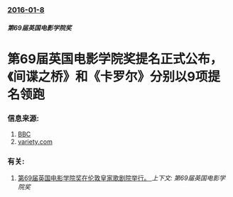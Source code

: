 ### [2016-01-8](/news/2016/01/8/index.md)

##### 第69届英国电影学院奖
# 第69届英国电影学院奖提名正式公布，《间谍之桥》和《卡罗尔》分别以9项提名领跑 




### 信息来源:

1. [BBC](http://www.bbc.com/news/entertainment-arts-35260399)
2. [variety.com](http://variety.com/2015/film/awards/bafta-reveals-key-dates-for-film-awards-to-be-held-in-2016-1201556893/)

### 有关:

1. [第69届英国电影学院奖在伦敦皇家歌剧院举行。 ](/news/2016/02/14/第69届英国电影学院奖在伦敦皇家歌剧院举行.md) _上下文: 第69届英国电影学院奖_
